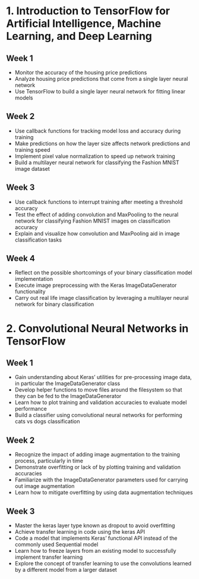 # 1. Introduction to TensorFlow for Artificial Intelligence, Machine Learning, and Deep Learning
## Week 1
- Monitor the accuracy of the housing price predictions
- Analyze housing price predictions that come from a single layer neural network
- Use TensorFlow to build a single layer neural network for fitting linear models
## Week 2
- Use callback functions for tracking model loss and accuracy during training
- Make predictions on how the layer size affects network predictions and training speed
- Implement pixel value normalization to speed up network training
- Build a multilayer neural network for classifying the Fashion MNIST image dataset
## Week 3
- Use callback functions to interrupt training after meeting a threshold accuracy
- Test the effect of adding convolution and MaxPooling to the neural network for classifying Fashion MNIST images on classification accuracy
- Explain and visualize how convolution and MaxPooling aid in image classification tasks
## Week 4
- Reflect on the possible shortcomings of your binary classification model implementation
- Execute image preprocessing with the Keras ImageDataGenerator functionality
- Carry out real life image classification by leveraging a multilayer neural network for binary classification
# 2. Convolutional Neural Networks in TensorFlow
## Week 1
- Gain understanding about Keras’ utilities for pre-processing image data, in particular the ImageDataGenerator class
- Develop helper functions to move files around the filesystem so that they can be fed to the ImageDataGenerator
- Learn how to plot training and validation accuracies to evaluate model performance
- Build a classifier using convolutional neural networks for performing cats vs dogs classification
## Week 2
- Recognize the impact of adding image augmentation to the training process, particularly in time
- Demonstrate overfitting or lack of by plotting training and validation accuracies
- Familiarize with the ImageDataGenerator parameters used for carrying out image augmentation
- Learn how to mitigate overfitting by using data augmentation techniques
## Week 3
- Master the keras layer type known as dropout to avoid overfitting
- Achieve transfer learning in code using the keras API
- Code a model that implements Keras’ functional API instead of the commonly used Sequential model
- Learn how to freeze layers from an existing model to successfully implement transfer learning
- Explore the concept of transfer learning to use the convolutions learned by a different model from a larger dataset
